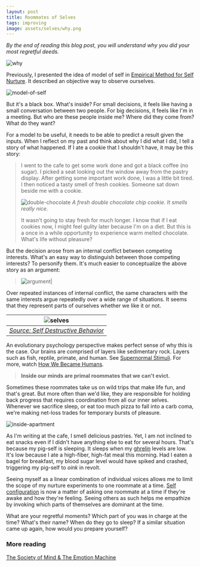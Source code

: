 ```yaml
---
layout: post
title: Roommates of Selves
tags: improving
image: assets/selves/why.png
---
```

_By the end of reading this blog post, you will understand why you did your most regretful deeds._

![why](assets/selves/why.png)

Previously, I presented the idea of model of self in [Empirical Method for Self Nurture](/empirical-method-for-self-nurture). It described an objective way to observe ourselves.

![model-of-self](assets/selves/model-of-self.png)

But it's a black box. What's inside? For small decisions, it feels like having a small conversation between two people. For big decisions, it feels like I'm in a meeting. But who are these people inside me? Where did they come from? What do they want?

For a model to be useful, it needs to be able to predict a result given the inputs. When I reflect on my past and think about why I did what I did, I tell a story of what happened. If I ate a cookie that I shouldn't have, it may be this story:

> I went to the cafe to get some work done and got a black coffee (no sugar). I picked a seat looking out the window away from the pastry display. After getting some important work done, I was a little bit tired. I then noticed a tasty smell of fresh cookies. Someone sat down beside me with a cookie.
>
> ![double-chocolate](assets/selves/double-chocolate.jpg) 
> _A fresh double chocolate chip cookie. It smells really nice._ 
>
> It wasn't going to stay fresh for much longer. I know that if I eat cookies now, I might feel gulity later because I'm on a diet. But this is a once in a while opportunity to experience warm melted chocolate. What's life without pleasure?

But the decision arose from an internal conflict between competing interests. What's an easy way to distinguish between those competing interests? To personify them. It's much easier to conceptualize the above story as an argument:

> ![argument](assets/selves/argument.jpg)|

Over repeated instances of internal conflict, the same characters with the same interests argue repeatedly over a wide range of situations. It seems that they represent parts of ourselves whether we like it or not. 

| ![selves](assets/selves/selves.png)| 
|:--:| 
|[_Source: Self Destructive Behavior_](https://blueprint.bryanjohnson.co/#:~:text=Principle%201%3A%20self%20destructive%20behavior%20is%20kinda%20insane%C2%A0) |

An evolutionary psychology perspective makes perfect sense of why this is the case. Our brains are comprised of layers like sedimentary rock. Layers such as fish, reptile, primate, and human. See [Supernormal Stimuli](https://www.stuartmcmillen.com/comic/supernormal-stimuli). For more, watch [How We Became Humans](https://www.youtube.com/watch?v=h6oF1CCupiE).

> __Inside our minds are primal roommates that we can't evict.__

Sometimes these roommates take us on wild trips that make life fun, and that's great. But more often than we'd like, they are responsible for holding back progress that requires coordination from all our inner selves. Whenever we sacrifice sleep, or eat too much pizza to fall into a carb coma, we're making net-loss trades for temporary bursts of pleasure. 

![inside-apartment](assets/selves/inside-my-apartment.png)

As I'm writing at the cafe, I smell delicious pastries. Yet, I am not inclined to eat snacks even if I didn't have anything else to eat for several hours. That's because my pig-self is sleeping. It sleeps when my [ghrelin](https://en.wikipedia.org/wiki/Ghrelin) levels are low. It's low because I ate a high-fiber, high-fat meal this morning. Had I eaten a bagel for breakfast, my blood sugar level would have spiked and crashed, triggering my pig-self to _oink_ in revolt.

Seeing myself as a linear combination of individual voices allows me to limit the scope of my nurture experiments to one roommate at a time. [Self configuration](/self-configuration) is now a matter of asking one roommate at a time if they're awake and how they're feeling. Seeing others as such helps me empathize by invoking which parts of themselves are dominant at the time. 

What are your regretful moments? Which part of you was in charge at the time? What's their name? When do they go to sleep? If a similar situation came up again, how would you prepare yourself?

### More reading

[The Society of Mind & The Emotion Machine](/society-of-mind-emotion-machine)